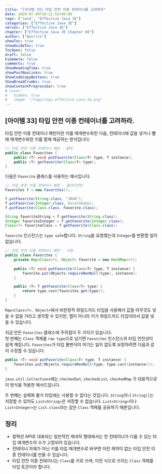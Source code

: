 ```yaml
---
title: "[아이템 33] 타입 안전 이종 컨테이너를 고려하라"
date: 2020-07-09T18:21:51+09:00
tags: ["Java", "Effective Java 3E"]
categories: ["Effective Java 3E"]
series: ["Effective Java 3E"]
chapter: ["Effective Java 3E Chapter 04"]
author: ["Qutrits"]
showToc: true
showAsideToc: true
TocOpen: false
draft: false
hidemeta: false
comments: true
ShowReadingTime: true
showPostNavLinks: true
ShowCodeCopyButtons: true
ShowBreadCrumbs: true
showContentProgressbar: true
# cover:
#   hidden: true
#   image: "/logo/logo-effective-java-3e.png"
---
```

## [아이템 33] 타입 안전 이종 컨테이너를 고려하라.

타입 안전 이종 컨테이너 패턴이란 키를 매개변수화한 다음, 컨테이너에 값을 넣거나 뺄 때 매개변수화한 키를 함께 제공하는 방식입니다.

``` java
// 타입 안전 이종 컨테이너 패턴 - API
public class Favorites {
    public <T> void putFavorite(Class<T> type, T instance);
    public <T> getFavorite(Class<T> type);
}
```

다음은 `Favorite` 클래스를 사용하는 예시입니다.

``` java
// 타입 안전 이종 컨태이너 패턴 - 클라이언트
Favorites f = new Favorites();

f.putFavorite(String.class, "JAVA");
f.putFavorite(Integer.class, 0xcafebabe);
f.putFavorite(Class.class, Favorite.class);

String favoriteString = f.getFavorite(String.class);
Integer favoriteInteger = f.getFavorite(Integer.class);
Class<?> favoriteClass = f.getFavorite(Class.class);
```

`favorite` 인스턴스는 `type safe`합니다. `String`을 요청했는데 `Integer`를 반환할 일이 없습니다.

``` java
// 타입 안전 이종 컨태이너 패턴 - 구현
public class Favorites {
    private Map<Class<?>, Object> favorite = new HashMap<>();
    
    public <T> void putFavorite(Class<T> type, T instance) {
        favorite.put(Objects.requireNonNull(type), instance);
    }

    public <T> T getFavorite(Class<T> type) {
        return type.cast(favorites.get(type));
    }
}

```
`Map<Class<?>, Object>`에서 비한정적 와일드카드 타입을 사용해서 값을 아무것도 넣을 수 없을 거라고 생각할 수 있지만, 맵이 아니라 키가 와일드카드 타입이라서 값을 넣을 수 있습니다.
   
지금 만든 `Favorites` 클래스에 주의점이 두 가지가 있습니다.   
첫 번째는 `Class` 객체를 `raw type`으로 넘기면 `Favorites` 인스턴스의 타입 안전성이 쉽게 깨집니다. `Favorites`가 타입 불변식이 어기는 일이 없도록 보장하려면 다음과 같이 수정할 수 있습니다.

``` java
public <T> void putFavorite(Class<T> type, T instance) {
    favorites.put(Objects.requireNonNull(type, type.cast(instance)));
}
```
`java.util.Collections`에는 `checkedSet`, `checkedList`, `checkedMap` 가 대표적으로 이 방식을 적용한 메서드입니다.

두 번째는 실체화 불가 타입에는 사용할 수 없다는 것입니다. `String`이나 `String[]`는 저장할 수 있어도 `List<String>`은 저장할 수 없습니다. `List<String>`이나 `List<Integer>`는 `List.class`라는 같은 `Class` 객체를 공유하기 때문입니다.
## 정리
- 컬렉션 API로 대표되는 일반적인 제네릭 형태에서는 한 컨테이너가 다룰 수 있는 타입 매개변수의 수가 고정되어 있습니다.
- 컨테이너 자체가 아닌 키를 타입 매개변수로 바꾸면 이런 제약이 없는 타입 안전 이종 컨테이너를 만들 수 있습니다.
- 타입 안전 이종 컨테이너는 `Class`를 키로 쓰며, 이런 식으로 쓰이는 `Class` 객체를 타입 토큰이라 합니다.